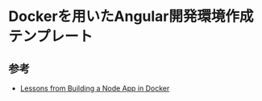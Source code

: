 # Dockerを用いたAngular開発環境作成テンプレート

## 参考
- [Lessons from Building a Node App in Docker](http://jdlm.info/articles/2016/03/06/lessons-building-node-app-docker.html)
